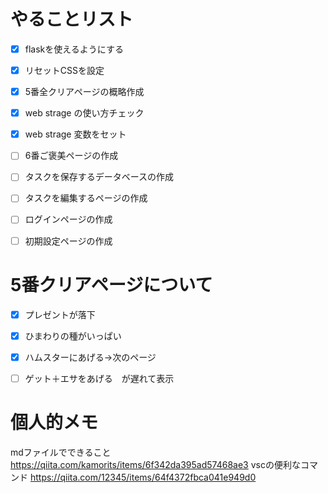 # やることリスト
- [x] flaskを使えるようにする
- [x] リセットCSSを設定
- [x] 5番全クリアページの概略作成
- [x] web strage の使い方チェック
- [x] web strage 変数をセット
- [ ] 6番ご褒美ページの作成



- [ ] タスクを保存するデータベースの作成
- [ ] タスクを編集するページの作成
- [ ] ログインページの作成
- [ ] 初期設定ページの作成

# 5番クリアページについて
- [x] プレゼントが落下
- [x] ひまわりの種がいっぱい
- [x] ハムスターにあげる→次のページ
- [ ] ゲット＋エサをあげる　が遅れて表示


# 個人的メモ
mdファイルでできること
https://qiita.com/kamorits/items/6f342da395ad57468ae3
vscの便利なコマンド
https://qiita.com/12345/items/64f4372fbca041e949d0